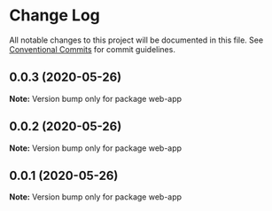 # Change Log

All notable changes to this project will be documented in this file.
See [Conventional Commits](https://conventionalcommits.org) for commit guidelines.

## 0.0.3 (2020-05-26)

**Note:** Version bump only for package web-app





## 0.0.2 (2020-05-26)

**Note:** Version bump only for package web-app





## 0.0.1 (2020-05-26)

**Note:** Version bump only for package web-app
